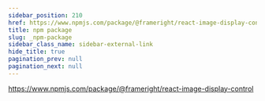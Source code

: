 ```yaml
---
sidebar_position: 210
href: https://www.npmjs.com/package/@frameright/react-image-display-control
title: npm package
slug: _npm-package
sidebar_class_name: sidebar-external-link
hide_title: true
pagination_prev: null
pagination_next: null
---
```


<!--
NOTES:
* This is a dummy document that will be replaced by an external link in the
  sidebar. See `/docusaurus.config.js`.
* We prevent the previous real document from providing a `Next` link to this
  dummy page by setting `pagination_next: null` in its front matter.
-->

https://www.npmjs.com/package/@frameright/react-image-display-control
